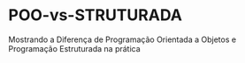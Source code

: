 # POO-vs-STRUTURADA
Mostrando a Diferença de Programação Orientada a Objetos e Programação Estruturada na prática
